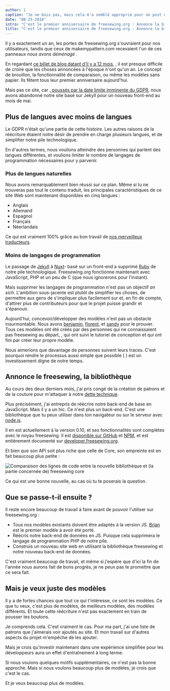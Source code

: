```yaml
---
author: 1
caption: "Je ne bois pas, mais cela m'a semblé approprié pour un post de célébration ¯_(ツ)_/¯."
date: "08-25-2018"
intro: "C'est le premier anniversaire de freesewing.org : Annonce la bibliothèque freesewing"
title: "C'est le premier anniversaire de freesewing.org : Annonce la bibliothèque freesewing"
---
```



Il y a exactement un an, les portes de freesewing.org s'ouvraient pour nos utilisateurs, tandis que ceux de makemypattern.com recevaient l'un de ces panneaux *nous avons déménagé* .

En regardant [ce billet de blog datant d'il y a 12 mois](/blog/open-for-business), , il est presque difficile de croire que les choses annoncées à l'époque n'ont qu'un an. Le concept de brouillon, la fonctionnalité de comparaison, ou même les modèles sans papier. Ils fêtent tous leur premier anniversaire aujourd'hui.

Mais pas ce site, car [, poussés par la date limite imminente du GDPR](/blog/gdpr-plan), nous avons abandonné notre site basé sur Jekyll pour un nouveau front-end au mois de mai.

## Plus de langues avec moins de langues

Le GDPR n'était qu'une partie de cette histoire. Les autres raisons de la réécriture étaient notre désir de prendre en charge plusieurs langues, et de simplifier notre pile technologique.

En d'autres termes, nous voulions atteindre des personnes qui parlent des langues différentes, et voulions limiter le nombre de langages de programmation nécessaires pour y parvenir.

### Plus de langues naturelles

Nous avons remarquablement bien réussi sur ce plan. Même si tu ne trouveras pas tout le contenu traduit, les principales caractéristiques de ce site Web sont maintenant disponibles en cinq langues :

 - Anglais
 - Allemand
 - Espagnol
 - Français
 - Néerlandais

Ce qui est vraiment 100% grâce au bon travail de [nos merveilleux traducteurs](/i18n/).

### Moins de langages de programmation

Le passage de [Jekyll]() à [Nuxt](https://nuxtjs.org/)- basé sur un front-end a supprimé [Ruby](https://www.ruby-lang.org/) de notre pile technologique. Freesewing.org fonctionne maintenant avec JavaScript, PHP et un peu de C (que nous ignorerons pour l'instant).

Mais supprimer les langages de programmation n'est pas un objectif *an sich*. L'ambition sous-jacente est plutôt de simplifier les choses, de permettre aux gens de s'impliquer plus facilement sur et, en fin de compte, d'attirer plus de contributeurs pour que le projet puisse grandir et s'épanouir.

Aujourd'hui, concevoir/développer des modèles n'est pas un obstacle insurmontable. Nous avons [benjamin](/patterns/benjamin), [florent](/patterns/florent), et [sandy](/patterns/sandy) pour le prouver. Tous ces modèles ont été créés par des personnes qui ne connaissaient pas freesewing au départ, , qui ont suivi le tutoriel de conception et qui ont fini par créer leur propre modèle.

Nous aimerions que davantage de personnes suivent leurs traces. C'est pourquoi rendre le processus aussi simple que possible ( ) est un investissement digne de notre temps.

## Annonce le freesewing, la bibliothèque

Au cours des deux derniers mois, j'ai pris congé de la création de patrons et de la couture pour m'attaquer à notre [dette technique](https://en.wikipedia.org/wiki/Technical_debt).

Plus précisément, j'ai entrepris de réécrire notre back-end de base en JavaScript. Mais il y a un hic. Ce n'est plus un back-end. C'est une bibliothèque que tu peux utiliser dans ton navigateur ou sur le serveur avec [node.js](https://nodejs.org/).

Il en est actuellement à la version 0.10, et ses fonctionnalités sont complètes avec le noyau freesewing. Il est [disponible sur GitHub](https://github.com/freesewing/freesewing) et [NPM](https://www.npmjs.com/package/freesewing), et est entièrement documenté sur [developer.freesewing.org](https://developer.freesewing.org/).

Et bien que son API soit plus riche que celle de Core, son empreinte est en fait beaucoup plus petite :

![Comparaison des lignes de code entre la nouvelle bibliothèque et (la partie concernée de) freesewing core](https://posts.freesewing.org/uploads/corevsfreesewing_c9327c9fa3.svg)

Ce qui est une bonne nouvelle, au cas où tu te poserais la question.

## Que se passe-t-il ensuite ?

Il reste encore beaucoup de travail à faire avant de pouvoir l'utiliser sur freesewing.org :


 - Tous nos modèles existants doivent être adaptés à la version JS. [Brian](https://github.com/freesewing/brian) est le premier modèle à avoir été porté.
 - Réécris notre back-end de données en JS. Puisque cela supprimera le langage de programmation PHP de notre pile.
 - Construis un nouveau site web en utilisant la bibliothèque freesewing et notre nouveau back-end de données.

C'est vraiment beaucoup de travail, et même si j'espère que d'ici la fin de l'année nous aurons fait de bons progrès, je ne peux pas te promettre que ce sera fait.

## Mais je veux juste des modèles

Il y a de fortes chances que tout ce qui t'intéresse, ce sont les modèles. Ce que tu veux, c'est plus de modèles, de meilleurs modèles, des modèles différents. Et toute cette réécriture n'est pas exactement en train de pousser tes boutons.

Je comprends cela. C'est vraiment le cas. Pour ma part, j'ai une liste de patrons que j'aimerais voir ajoutés au site. Et mon travail sur d'autres aspects du projet m'empêche de les ajouter.

Mais je crois qu'investir maintenant dans une expérience simplifiée pour les développeurs aura un effet d'entraînement à long terme.

Si nous voulons quelques motifs supplémentaires, ce n'est pas la bonne approche. Mais si nous voulons beaucoup plus de modèles, je crois que c'est le cas.

Et je veux beaucoup plus de modèles.

